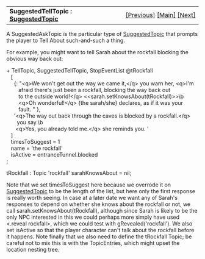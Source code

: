 ---
---
<table width="100%" data-border="0" data-cellspacing="0"
data-cellpadding="3" data-bgcolor="#C0C0C0">
<colgroup>
<col style="width: 50%" />
<col style="width: 50%" />
</colgroup>
<tbody>
<tr>
<td style="text-align: left;"><strong>SuggestedTellTopic : <a
href="suggestedtopic.html">SuggestedTopic</a><br />
</strong></td>
<td style="text-align: right;"><a
href="suggestedasktopic.html">[Previous]</a> <a
href="generalintroduction.html">[Main]</a> <a
href="suggestedgivetopic.html">[Next]</a></td>
</tr>
</tbody>
</table>

  
A SuggestedAskTopic is the particular type of
[SuggestedTopic](suggestedtopic.html) that prompts the player to Tell
About such-and-such a thing.  
  
For example, you might want to tell Sarah about the rockfall blocking
the obvious way back out:  
  
+ TellTopic, SuggestedTellTopic, StopEventList @tRockfall  
   \[  
     {: "\<q\>We won't get out the way we came it,\</q\> you warn her, \<q\>I'm  
        afraid there's just been a rockfall, blocking the way back out  
        to the outside world!\</q\> \<\<sarah.setKnowsAbout(tRockfall)\>\>\b  
        \<q\>Oh wonderful!\</q\> {the sarah/she} declares, as if it was your  
        fault. " },  
     '\<q\>The way out back through the caves is blocked by a rockfall.\</q\>  
       you say.\b  
      \<q\>Yes, you already told me.\</q\> she reminds you. '           
   \]       
   timesToSuggest = 1  
   name = 'the rockfall'  
   isActive = entranceTunnel.blocked  
;  
  
tRockfall : Topic 'rockfall' sarahKnowsAbout = nil;  
  
Note that we set timesToSuggest here because we overrode it on
[SuggestedTopic](suggestedtopic.html) to be the length of the list, but
here only the first response is really worth seeing. In case at a later
date we want any of Sarah's responses to depend on whether she knows
about the rockfall or not, we call sarah.setKnowsAbout(tRockfall),
although since Sarah is likely to be the only NPC interested in this we
could perhaps more simply have used \<.reveal rockfall\>, which we could
test with gRevealed('rockfall'). We also set isActive so that the player
character can't talk about the rockfall before it happens. Note finally
that we also need to define the tRockfall Topic; be careful not to mix
this is with the TopicEntries, which might upset the location nesting
tree.  
  
  
